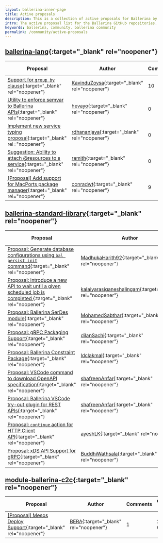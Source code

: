 ```yaml
--- 
layout: ballerina-inner-page 
title: Active proposals 
description: This is a collection of active proposals for Ballerina by the Ballerina community. 
intro: The active proposal list for the Ballerina GitHub repositories. 
keywords: ballerina, community, ballerina community 
permalink: /community/active-proposals 
--- 
```

## [ballerina-lang](https://github.com/ballerina-platform/ballerina-lang){:target=\"_blank\" rel=\"noopener\"}

|Proposal|Author|Comments|Created date|Status| 
|---|----|----|----|---| 
|[Support for `group by` clause](https://github.com/ballerina-platform/ballerina-lang/issues/36810){:target=\"_blank\" rel=\"noopener\"}|[KavinduZoysa](https://github.com/KavinduZoysa){:target=\"_blank\" rel=\"noopener\"}|10|2022-07-01|N/A|
|[Utility to enforce semvar to Ballerina APIs](https://github.com/ballerina-platform/ballerina-lang/issues/32368){:target=\"_blank\" rel=\"noopener\"}|[hevayo](https://github.com/hevayo){:target=\"_blank\" rel=\"noopener\"}|0|2021-08-26|N/A|
|[Implement new service typing proposal](https://github.com/ballerina-platform/ballerina-lang/issues/26064){:target=\"_blank\" rel=\"noopener\"}|[rdhananjaya](https://github.com/rdhananjaya){:target=\"_blank\" rel=\"noopener\"}|0|2020-09-24|N/A|
|[Suggestion: Ability to attach @resources to a service](https://github.com/ballerina-platform/ballerina-lang/issues/19523){:target=\"_blank\" rel=\"noopener\"}|[ramith](https://github.com/ramith){:target=\"_blank\" rel=\"noopener\"}|0|2019-10-22|N/A|
|[[Proposal] Add support for MacPorts package manager](https://github.com/ballerina-platform/ballerina-lang/issues/9675){:target=\"_blank\" rel=\"noopener\"}|[conradwt](https://github.com/conradwt){:target=\"_blank\" rel=\"noopener\"}|9|2018-07-18|N/A|

## [ballerina-standard-library](https://github.com/ballerina-platform/ballerina-standard-library){:target=\"_blank\" rel=\"noopener\"}

|Proposal|Author|Comments|Created date|Status| 
|---|----|----|----|---| 
|[Proposal: Generate database configurations using `bal persist init` command](https://github.com/ballerina-platform/ballerina-standard-library/issues/3163){:target=\"_blank\" rel=\"noopener\"}|[MadhukaHarith92](https://github.com/MadhukaHarith92){:target=\"_blank\" rel=\"noopener\"}|0|2022-07-26|Active|
|[Proposal: Introduce a new API to wait until a given scheduled job is completed ](https://github.com/ballerina-platform/ballerina-standard-library/issues/3018){:target=\"_blank\" rel=\"noopener\"}|[kalaiyarasiganeshalingam](https://github.com/kalaiyarasiganeshalingam){:target=\"_blank\" rel=\"noopener\"}|0|2022-06-20|Active|
|[Proposal: Ballerina SerDes module](https://github.com/ballerina-platform/ballerina-standard-library/issues/2964){:target=\"_blank\" rel=\"noopener\"}|[MohamedSabthar](https://github.com/MohamedSabthar){:target=\"_blank\" rel=\"noopener\"}|2|2022-06-01|Active|
|[Proposal: gRPC Packaging Support](https://github.com/ballerina-platform/ballerina-standard-library/issues/2948){:target=\"_blank\" rel=\"noopener\"}|[dilanSachi](https://github.com/dilanSachi){:target=\"_blank\" rel=\"noopener\"}|6|2022-05-25|Implemented|
|[Proposal: Ballerina Constraint Package](https://github.com/ballerina-platform/ballerina-standard-library/issues/2850){:target=\"_blank\" rel=\"noopener\"}|[ldclakmal](https://github.com/ldclakmal){:target=\"_blank\" rel=\"noopener\"}|21|2022-04-20|Accepted|
|[Proposal: VSCode command to download OpenAPI specification](https://github.com/ballerina-platform/ballerina-standard-library/issues/2509){:target=\"_blank\" rel=\"noopener\"}|[shafreenAnfar](https://github.com/shafreenAnfar){:target=\"_blank\" rel=\"noopener\"}|0|2021-12-20|Active|
|[Proposal: Ballerina VSCode try-out plugin for REST APIs](https://github.com/ballerina-platform/ballerina-standard-library/issues/2508){:target=\"_blank\" rel=\"noopener\"}|[shafreenAnfar](https://github.com/shafreenAnfar){:target=\"_blank\" rel=\"noopener\"}|0|2021-12-19|Active|
|[Proposal: `continue` action for HTTP Client API](https://github.com/ballerina-platform/ballerina-standard-library/issues/2038){:target=\"_blank\" rel=\"noopener\"}|[ayeshLK](https://github.com/ayeshLK){:target=\"_blank\" rel=\"noopener\"}|4|2021-10-12|Active|
|[Proposal: xDS API Support for gRPC](https://github.com/ballerina-platform/ballerina-standard-library/issues/2011){:target=\"_blank\" rel=\"noopener\"}|[BuddhiWathsala](https://github.com/BuddhiWathsala){:target=\"_blank\" rel=\"noopener\"}|2|2021-10-06|Active|

## [module-ballerina-c2c](https://github.com/ballerina-platform/module-ballerina-c2c){:target=\"_blank\" rel=\"noopener\"}

|Proposal|Author|Comments|Created date|Status| 
|---|----|----|----|---| 
|[[Proposal] Mesos Deploy Support](https://github.com/ballerina-platform/module-ballerina-c2c/issues/431){:target=\"_blank\" rel=\"noopener\"}|[BERA](https://github.com/BERA){:target=\"_blank\" rel=\"noopener\"}|1|2018-07-21|N/A|

